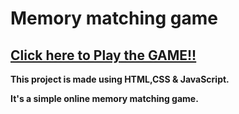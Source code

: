 # Memory matching game

## <b> [Click here to Play the GAME!!](https://vectorstatic.github.io/Memory-Matching-Game/)


This project is made using HTML,CSS &amp; JavaScript.

It's a simple online memory matching game.

